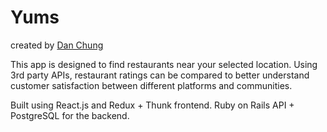 # Yums
created by [Dan Chung](https://github.com/dlchung)

This app is designed to find restaurants near your selected location. Using 3rd party APIs, restaurant ratings can be compared to better understand customer satisfaction between different platforms and communities.

Built using React.js and Redux + Thunk frontend. Ruby on Rails API + PostgreSQL for the backend.
